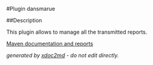 
#Plugin dansmarue

##Description

This plugin allows to manage all the transmitted reports.


[Maven documentation and reports](http://dev.lutece.paris.fr/plugins/plugin-dansmarue/)



 *generated by [xdoc2md](https://github.com/lutece-platform/tools-maven-xdoc2md-plugin) - do not edit directly.*